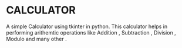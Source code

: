 # CALCULATOR

A simple Calculator using tkinter in python. 
This calculator helps in performing arithemtic operations like Addition , Subtraction , Division , Modulo and many other . 
